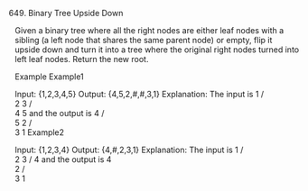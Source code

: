 649. Binary Tree Upside Down

Given a binary tree where all the right nodes are either leaf nodes with a sibling (a left node that shares the same parent node) or empty, flip it upside down and turn it into a tree where the original right nodes turned into left leaf nodes. Return the new root.

Example
Example1

Input: {1,2,3,4,5}
Output: {4,5,2,#,#,3,1}
Explanation:
The input is
    1
   / \
  2   3
 / \
4   5
and the output is
   4
  / \
 5   2
    / \
   3   1
Example2

Input: {1,2,3,4}
Output: {4,#,2,3,1}
Explanation:
The input is
    1
   / \
  2   3
 /
4
and the output is
   4
    \
     2
    / \
   3   1
